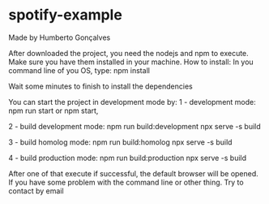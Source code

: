 # spotify-example

Made by Humberto Gonçalves


After downloaded the project, you need the nodejs and npm to execute. Make sure you have them installed in your machine.
How to install:
In you command line of you OS, type:
  npm install
  
 Wait some minutes to finish to install the dependencies
 
 You can start the project in development mode by:
 1 - development mode:  npm run start or npm start,
 
 2 - build development mode:
      npm run build:development 
      npx serve -s build
      
 3 - build homolog mode:
      npm run build:homolog 
      npx serve -s build
      
 4 - build production mode:
      npm run build:production 
      npx serve -s build
      
After one of that execute if successful, the default browser will be opened.
If you have some problem with the command line or other thing.
Try to contact by email 

